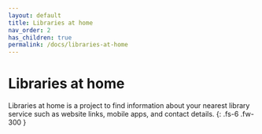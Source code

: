 ```yaml
---
layout: default
title: Libraries at home
nav_order: 2
has_children: true
permalink: /docs/libraries-at-home
---
```


# Libraries at home

Libraries at home is a project to find information about your nearest library service such as website links, mobile apps, and contact details.
{: .fs-6 .fw-300 }